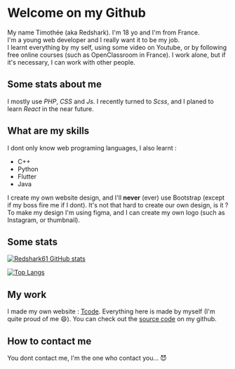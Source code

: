 # Welcome on my Github

My name Timothée (aka Redshark). I'm 18 yo and I'm from France.  
I'm a young web developer and I really want it to be my job.  
I learnt everything by my self, using some video on Youtube, or by following free online courses (such as OpenClassroom in France).
I work alone, but if it's necessary, I can work with other people.

## Some stats about me

I mostly use _PHP_, _CSS_ and _Js_. I recently turned to _Scss_, and I planed to learn _React_ in the near future.

## What are my skills

I dont only know web programing languages, I also learnt :

- C++
- Python
- Flutter
- Java

I create my own website design, and I'll **never** (ever) use Bootstrap (except if my boss fire me if I dont). It's not that hard to create our own design, is it ?  
To make my design I'm using figma, and I can create my own logo (such as Instagram, or thumbnail).

## Some stats

[![Redshark61 GitHub stats](https://github-readme-stats.vercel.app/api?username=Redshark61&hide=stars,prs,contribs&count_private=true&show_icons=true&theme=nightowl)](https://github.com/anuraghazra/github-readme-stats)

[![Top Langs](https://github-readme-stats.vercel.app/api/top-langs/?username=Redshark61&theme=nightowl)](https://github.com/anuraghazra/github-readme-stats)

## My work

I made my own website : [Tcode](https://tcode.fr). Everything here is made by myself (I'm quite proud of me :smile:). You can check out the [source code](https://github.com/Redshark61/site_perso) on my github.

## How to contact me

You dont contact me, I'm the one who contact you... :smiling_imp:
